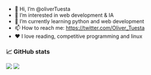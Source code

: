 -   👋 Hi, I’m @oliverTuesta
-   👀 I’m interested in web development & IA
-   🌱 I’m currently learning python and web development
-   📫 How to reach me: https://twitter.com/Oliver_Tuesta
-   ❤️ I love reading, competitive programming and linux

### 📈 GitHub stats

<img src="https://github-readme-stats.vercel.app/api?username=oliverTuesta&show_icons=true&theme=tokyonight"/>

<img src="https://raw.githubusercontent.com/oliverTuesta/oliverTuesta/main/penguin.jpg">
